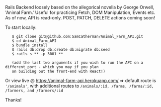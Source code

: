 Rails Backend loosely based on the allegorical novella by George Orwell, 'Animal Farm.' Useful for practicing Fetch, DOM Manipulation, Events etc. As of now, API is read-only. POST, PATCH, DELETE actions coming soon! 

To start locally: 
  ```
     $ git clone git@github.com:SamCatherman/Animal_Farm_API.git
     $ cd Animal_Farm_API
     $ bundle install
     $ rails db:drop db:create db:migrate db:seed
     $ rails s ** -p 3001 ** 
     
     (add the last two arguments if you wish to run the API on a different port - which you may if you plan 
     on building out the front-end with React!) 
  ```
     
     
Or view live @ https://animal-farm-api.herokuapp.com/ => default route is ```'/animals'```, with additional routes to ```/animals/:id, /farms, /farms/:id, /farmers, and /farmers/:id```

Thanks!
